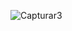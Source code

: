 


![Capturar3](https://user-images.githubusercontent.com/46490801/66282170-b4f0e200-e894-11e9-97fd-bb6d008085ff.PNG)
